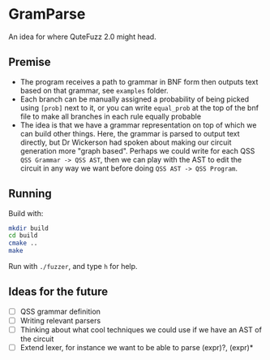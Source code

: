 # GramParse

An idea for where QuteFuzz 2.0 might head. 

## Premise

- The program receives a path to grammar in BNF form then outputs text based on that grammar, see `examples` folder.
- Each branch can be manually assigned a probability of being picked using `[prob]` next to it, or you can write `equal_prob` at the top of the bnf file to make all branches in each rule equally probable
- The idea is that we have a grammar representation on top of which we can build other things. Here, the grammar is parsed to output text directly, but Dr Wickerson had spoken about making our circuit generation more "graph based". Perhaps we could write for each QSS `QSS Grammar -> QSS AST`, then we can play with the AST to edit the circuit in any way we want before doing `QSS AST -> QSS Program`. 

## Running

Build with:

```sh
mkdir build
cd build
cmake ..
make
```

Run with `./fuzzer`, and type `h` for help.

## Ideas for the future
- [ ] QSS grammar definition
- [ ] Writing relevant parsers
- [ ] Thinking about what cool techniques we could use if we have an AST of the circuit
- [ ] Extend lexer, for instance we want to be able to parse (expr)?, (expr)*
